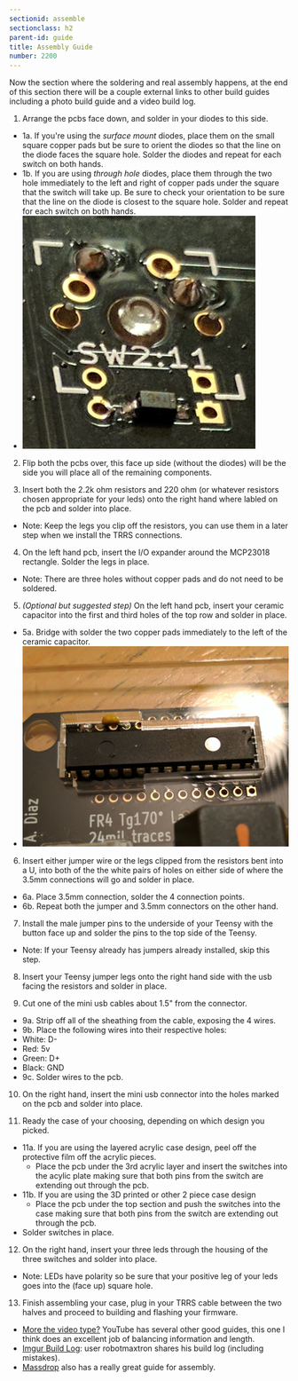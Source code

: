 ```yaml
---
sectionid: assemble
sectionclass: h2
parent-id: guide
title: Assembly Guide
number: 2200
---
```


Now the section where the soldering and real assembly happens, at the end of this section there will be a couple external links to other build guides including a photo build guide and a video build log.

1. Arrange the pcbs face down, and solder in your diodes to this side.
  * 1a. If you're using the _surface mount_ diodes, place them on the small square copper pads but be sure to orient the diodes so that the line on the diode faces the square hole. Solder the diodes and repeat for each switch on both hands.
  * 1b. If you are using _through hole_ diodes, place them through the two hole immediately to the left and right of copper pads under the square that the switch will take up. Be sure to check your orientation to be sure that the line on the diode is closest to the square hole. Solder and repeat for each switch on both hands.
  * ![diode](../img/diode.jpeg)

2. Flip both the pcbs over, this face up side (without the diodes) will be the side you will place all of the remaining components.

3. Insert both the 2.2k ohm resistors and 220 ohm (or whatever resistors chosen appropriate for your leds) onto the right hand where labled on the pcb and solder into place. 
 * Note: Keep the legs you clip off the resistors, you can use them in a later step when we install the TRRS connections.

4. On the left hand pcb, insert the I/O expander around the MCP23018 rectangle. Solder the legs in place.
 * Note: There are three holes without copper pads and do not need to be soldered.

5. _(Optional but suggested step)_ On the left hand pcb, insert your ceramic capacitor into the first and third holes of the top row and solder in place.
 * 5a. Bridge with solder the two copper pads immediately to the left of the ceramic capacitor.
 * ![capacitor](../img/ceramic.jpeg)

6. Insert either jumper wire or the legs clipped from the resistors bent into a U, into both of the the white pairs of holes on either side of where the 3.5mm connections will go and solder in place.
 * 6a. Place 3.5mm connection, solder the 4 connection points.
 * 6b. Repeat both the jumper and 3.5mm connectors on the other hand.

7. Install the male jumper pins to the underside of your Teensy with the button face up and solder the pins to the top side of the Teensy.
 * Note: If your Teensy already has jumpers already installed, skip this step.

8. Insert your Teensy jumper legs onto the right hand side with the usb facing the resistors and solder in place.

9. Cut one of the mini usb cables about 1.5" from the connector.
 * 9a. Strip off all of the sheathing from the cable, exposing the 4 wires.
 * 9b. Place the following wires into their respective holes:
  * White: D-
  * Red:   5v
  * Green: D+
  * Black: GND
 * 9c. Solder wires to the pcb.

10. On the right hand, insert the mini usb connector into the holes marked on the pcb and solder into place.

11. Ready the case of your choosing, depending on which design you picked.
 * 11a. If you are using the layered acrylic case design, peel off the protective film off the acrylic pieces. 
   * Place the pcb under the 3rd acrylic layer and insert the switches into the acylic plate making sure that both pins from the switch are extending out through the pcb.
 * 11b. If you are using the 3D printed or other 2 piece case design
   * Place the pcb under the top section and push the switches into the case making sure that both pins from the switch are extending out through the pcb.
 * Solder switches in place.

12. On the right hand, insert your three leds through the housing of the three switches and solder into place.
 * Note: LEDs have polarity so be sure that your positive leg of your leds goes into the (face up) square hole.
	
13. Finish assembling your case, plug in your TRRS cable between the two halves and proceed to building and flashing your firmware.

* [More the video type?](https://www.youtube.com/watch?v=x1irVrAl3Ts) YouTube has several other good guides, this one I think does an excellent job of balancing information and length.
* [Imgur Build Log](http://imgur.com/a/3riAB): user robotmaxtron shares his build log \(including mistakes\).
* [Massdrop](https://www.massdrop.com/ext/ergodox/assembly.php) also has a really great guide for assembly.

